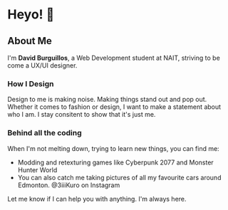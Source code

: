 # Heyo! 👋  
## About Me

I'm **David Burguillos**, a Web Development student at NAIT, striving to be come a UX/UI designer.

### How I Design
Design to me is making noise. Making things stand out and pop out. Whether it comes to fashion or design, I want to make a statement about who I am. I stay consitent to show that it's just me.

### Behind all the coding
When I'm not melting down, trying to learn new things, you can find me:
- Modding and retexturing games like Cyberpunk 2077 and Monster Hunter World
- You can also catch me taking pictures of all my favourite cars around Edmonton. @3iiiKuro on Instagram

Let me know if I can help you with anything. I'm always here.
